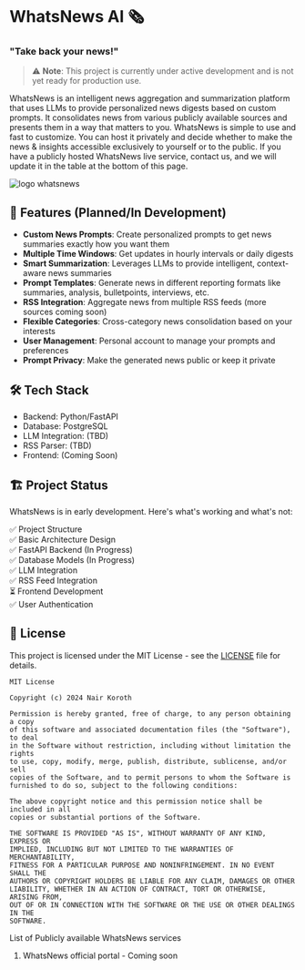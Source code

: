# WhatsNews AI 🗞️
### "Take back your news!"

> ⚠️ **Note**: This project is currently under active development and is not yet ready for production use.

WhatsNews is an intelligent news aggregation and summarization platform that uses LLMs to provide personalized news digests based on custom prompts. It consolidates news from various publicly available sources and presents them in a way that matters to you. WhatsNews is simple to use and fast to customize. You can host it privately and decide whether to make the news & insights accessible exclusively to yourself or to the public. If you have a publicly hosted WhatsNews live service, contact us, and we will update it in the table at the bottom of this page.

![logo whatsnews](https://github.com/user-attachments/assets/edaf87c4-ac35-400b-a680-159279a133a6)



## 🚀 Features (Planned/In Development)

- **Custom News Prompts**: Create personalized prompts to get news summaries exactly how you want them
- **Multiple Time Windows**: Get updates in hourly intervals or daily digests
- **Smart Summarization**: Leverages LLMs to provide intelligent, context-aware news summaries
- **Prompt Templates**: Generate news in different reporting formats like summaries, analysis, bulletpoints, interviews, etc.
- **RSS Integration**: Aggregate news from multiple RSS feeds (more sources coming soon)
- **Flexible Categories**: Cross-category news consolidation based on your interests
- **User Management**: Personal account to manage your prompts and preferences
- **Prompt Privacy**: Make the generated news public or keep it private

## 🛠️ Tech Stack

- Backend: Python/FastAPI
- Database: PostgreSQL
- LLM Integration: (TBD)
- RSS Parser: (TBD)
- Frontend: (Coming Soon)

## 🏗️ Project Status

WhatsNews is in early development. Here's what's working and what's not:

✅ Project Structure  
✅ Basic Architecture Design  
✅ FastAPI Backend (In Progress)  
✅ Database Models (In Progress)  
✅ LLM Integration  
✅ RSS Feed Integration  
⏳ Frontend Development  
✅ User Authentication  


## 📝 License

This project is licensed under the MIT License - see the [LICENSE](LICENSE) file for details.

```
MIT License

Copyright (c) 2024 Nair Koroth

Permission is hereby granted, free of charge, to any person obtaining a copy
of this software and associated documentation files (the "Software"), to deal
in the Software without restriction, including without limitation the rights
to use, copy, modify, merge, publish, distribute, sublicense, and/or sell
copies of the Software, and to permit persons to whom the Software is
furnished to do so, subject to the following conditions:

The above copyright notice and this permission notice shall be included in all
copies or substantial portions of the Software.

THE SOFTWARE IS PROVIDED "AS IS", WITHOUT WARRANTY OF ANY KIND, EXPRESS OR
IMPLIED, INCLUDING BUT NOT LIMITED TO THE WARRANTIES OF MERCHANTABILITY,
FITNESS FOR A PARTICULAR PURPOSE AND NONINFRINGEMENT. IN NO EVENT SHALL THE
AUTHORS OR COPYRIGHT HOLDERS BE LIABLE FOR ANY CLAIM, DAMAGES OR OTHER
LIABILITY, WHETHER IN AN ACTION OF CONTRACT, TORT OR OTHERWISE, ARISING FROM,
OUT OF OR IN CONNECTION WITH THE SOFTWARE OR THE USE OR OTHER DEALINGS IN THE
SOFTWARE.
```

List of Publicly available WhatsNews services
1. WhatsNews official portal - Coming soon
